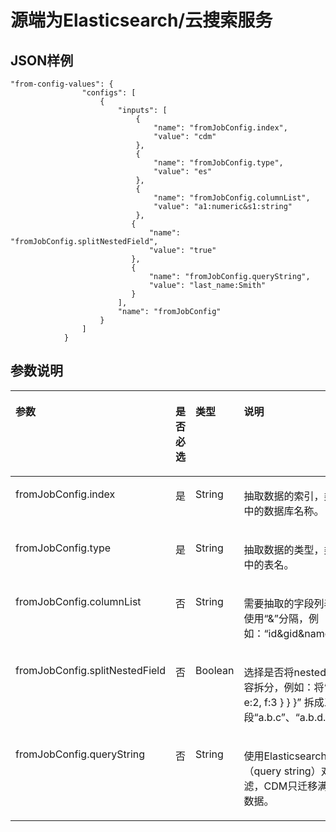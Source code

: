 # 源端为Elasticsearch/云搜索服务<a name="dgc_02_0293"></a>

## JSON样例<a name="zh-cn_topic_0108272828_section33401108172339"></a>

```
"from-config-values": {
                "configs": [
                    {
                        "inputs": [
                            {
                                "name": "fromJobConfig.index",
                                "value": "cdm"
                            },
                            {
                                "name": "fromJobConfig.type",
                                "value": "es"
                            },
                            {
                                "name": "fromJobConfig.columnList",
                                "value": "a1:numeric&s1:string"
                            },
                           {
                               "name": "fromJobConfig.splitNestedField",
                               "value": "true"
                           },
                           {
                               "name": "fromJobConfig.queryString",
                               "value": "last_name:Smith"
                           }
                        ],
                        "name": "fromJobConfig"
                    }
                ]
            }
```

## 参数说明<a name="zh-cn_topic_0108272828_section61808073174843"></a>

<a name="zh-cn_topic_0108272828_table6307873415412"></a>
<table><thead align="left"><tr id="zh-cn_topic_0108272828_row2882542015412"><th class="cellrowborder" valign="top" width="22.657734226577343%" id="mcps1.1.5.1.1"><p id="zh-cn_topic_0108272828_p5315765115412"><a name="zh-cn_topic_0108272828_p5315765115412"></a><a name="zh-cn_topic_0108272828_p5315765115412"></a>参数</p>
</th>
<th class="cellrowborder" valign="top" width="20.157984201579843%" id="mcps1.1.5.1.2"><p id="zh-cn_topic_0108272828_p1080249515412"><a name="zh-cn_topic_0108272828_p1080249515412"></a><a name="zh-cn_topic_0108272828_p1080249515412"></a>是否必选</p>
</th>
<th class="cellrowborder" valign="top" width="16.2983701629837%" id="mcps1.1.5.1.3"><p id="zh-cn_topic_0108272828_p258693615412"><a name="zh-cn_topic_0108272828_p258693615412"></a><a name="zh-cn_topic_0108272828_p258693615412"></a>类型</p>
</th>
<th class="cellrowborder" valign="top" width="40.885911408859116%" id="mcps1.1.5.1.4"><p id="zh-cn_topic_0108272828_p821526915412"><a name="zh-cn_topic_0108272828_p821526915412"></a><a name="zh-cn_topic_0108272828_p821526915412"></a>说明</p>
</th>
</tr>
</thead>
<tbody><tr id="zh-cn_topic_0108272828_row3532522715412"><td class="cellrowborder" valign="top" width="22.657734226577343%" headers="mcps1.1.5.1.1 "><p id="zh-cn_topic_0108272828_p31423427144217"><a name="zh-cn_topic_0108272828_p31423427144217"></a><a name="zh-cn_topic_0108272828_p31423427144217"></a>fromJobConfig.index</p>
</td>
<td class="cellrowborder" valign="top" width="20.157984201579843%" headers="mcps1.1.5.1.2 "><p id="zh-cn_topic_0108272828_p62269650144217"><a name="zh-cn_topic_0108272828_p62269650144217"></a><a name="zh-cn_topic_0108272828_p62269650144217"></a>是</p>
</td>
<td class="cellrowborder" valign="top" width="16.2983701629837%" headers="mcps1.1.5.1.3 "><p id="zh-cn_topic_0108272828_p10676914144217"><a name="zh-cn_topic_0108272828_p10676914144217"></a><a name="zh-cn_topic_0108272828_p10676914144217"></a>String</p>
</td>
<td class="cellrowborder" valign="top" width="40.885911408859116%" headers="mcps1.1.5.1.4 "><p id="zh-cn_topic_0108272828_p59523723144217"><a name="zh-cn_topic_0108272828_p59523723144217"></a><a name="zh-cn_topic_0108272828_p59523723144217"></a>抽取数据的索引，类似关系数据库中的数据库名称。</p>
</td>
</tr>
<tr id="zh-cn_topic_0108272828_row2888033144824"><td class="cellrowborder" valign="top" width="22.657734226577343%" headers="mcps1.1.5.1.1 "><p id="zh-cn_topic_0108272828_p32604129144824"><a name="zh-cn_topic_0108272828_p32604129144824"></a><a name="zh-cn_topic_0108272828_p32604129144824"></a>fromJobConfig.type</p>
</td>
<td class="cellrowborder" valign="top" width="20.157984201579843%" headers="mcps1.1.5.1.2 "><p id="zh-cn_topic_0108272828_p23688773144824"><a name="zh-cn_topic_0108272828_p23688773144824"></a><a name="zh-cn_topic_0108272828_p23688773144824"></a>是</p>
</td>
<td class="cellrowborder" valign="top" width="16.2983701629837%" headers="mcps1.1.5.1.3 "><p id="zh-cn_topic_0108272828_p39742454144824"><a name="zh-cn_topic_0108272828_p39742454144824"></a><a name="zh-cn_topic_0108272828_p39742454144824"></a>String</p>
</td>
<td class="cellrowborder" valign="top" width="40.885911408859116%" headers="mcps1.1.5.1.4 "><p id="zh-cn_topic_0108272828_p65022171144824"><a name="zh-cn_topic_0108272828_p65022171144824"></a><a name="zh-cn_topic_0108272828_p65022171144824"></a>抽取数据的类型，类似关系数据库中的表名。</p>
</td>
</tr>
<tr id="zh-cn_topic_0108272828_row5037735615412"><td class="cellrowborder" valign="top" width="22.657734226577343%" headers="mcps1.1.5.1.1 "><p id="zh-cn_topic_0108272828_p52978520144217"><a name="zh-cn_topic_0108272828_p52978520144217"></a><a name="zh-cn_topic_0108272828_p52978520144217"></a>fromJobConfig.columnList</p>
</td>
<td class="cellrowborder" valign="top" width="20.157984201579843%" headers="mcps1.1.5.1.2 "><p id="zh-cn_topic_0108272828_p63401693144217"><a name="zh-cn_topic_0108272828_p63401693144217"></a><a name="zh-cn_topic_0108272828_p63401693144217"></a>否</p>
</td>
<td class="cellrowborder" valign="top" width="16.2983701629837%" headers="mcps1.1.5.1.3 "><p id="zh-cn_topic_0108272828_p35263486144217"><a name="zh-cn_topic_0108272828_p35263486144217"></a><a name="zh-cn_topic_0108272828_p35263486144217"></a>String</p>
</td>
<td class="cellrowborder" valign="top" width="40.885911408859116%" headers="mcps1.1.5.1.4 "><p id="zh-cn_topic_0108272828_p37770149144217"><a name="zh-cn_topic_0108272828_p37770149144217"></a><a name="zh-cn_topic_0108272828_p37770149144217"></a>需要抽取的字段列表，字段名之间使用<span class="parmvalue" id="zh-cn_topic_0108272828_parmvalue1296851616438"><a name="zh-cn_topic_0108272828_parmvalue1296851616438"></a><a name="zh-cn_topic_0108272828_parmvalue1296851616438"></a>“&amp;”</span>分隔，例如：<span class="parmvalue" id="zh-cn_topic_0108272828_parmvalue2845770316447"><a name="zh-cn_topic_0108272828_parmvalue2845770316447"></a><a name="zh-cn_topic_0108272828_parmvalue2845770316447"></a>“id&amp;gid&amp;name”</span>。</p>
</td>
</tr>
<tr id="zh-cn_topic_0108272828_row1583494418571"><td class="cellrowborder" valign="top" width="22.657734226577343%" headers="mcps1.1.5.1.1 "><p id="zh-cn_topic_0108272828_p16834174416571"><a name="zh-cn_topic_0108272828_p16834174416571"></a><a name="zh-cn_topic_0108272828_p16834174416571"></a>fromJobConfig.splitNestedField</p>
</td>
<td class="cellrowborder" valign="top" width="20.157984201579843%" headers="mcps1.1.5.1.2 "><p id="zh-cn_topic_0108272828_p883484425711"><a name="zh-cn_topic_0108272828_p883484425711"></a><a name="zh-cn_topic_0108272828_p883484425711"></a>否</p>
</td>
<td class="cellrowborder" valign="top" width="16.2983701629837%" headers="mcps1.1.5.1.3 "><p id="zh-cn_topic_0108272828_p8057768172040"><a name="zh-cn_topic_0108272828_p8057768172040"></a><a name="zh-cn_topic_0108272828_p8057768172040"></a>Boolean</p>
</td>
<td class="cellrowborder" valign="top" width="40.885911408859116%" headers="mcps1.1.5.1.4 "><p id="zh-cn_topic_0108272828_p9286172411394"><a name="zh-cn_topic_0108272828_p9286172411394"></a><a name="zh-cn_topic_0108272828_p9286172411394"></a>选择是否将nested字段的json内容拆分，例如：将<span class="uicontrol" id="zh-cn_topic_0108272828_uicontrol2957184253017"><a name="zh-cn_topic_0108272828_uicontrol2957184253017"></a><a name="zh-cn_topic_0108272828_uicontrol2957184253017"></a>“a:{ b:{ c:1, d:{ e:2, f:3 } } }”</span> 拆成三个字段<span class="uicontrol" id="zh-cn_topic_0108272828_uicontrol139867186304"><a name="zh-cn_topic_0108272828_uicontrol139867186304"></a><a name="zh-cn_topic_0108272828_uicontrol139867186304"></a>“a.b.c”</span>、<span class="uicontrol" id="zh-cn_topic_0108272828_uicontrol62201525173012"><a name="zh-cn_topic_0108272828_uicontrol62201525173012"></a><a name="zh-cn_topic_0108272828_uicontrol62201525173012"></a>“a.b.d.e”</span>、<span class="uicontrol" id="zh-cn_topic_0108272828_uicontrol6379733173013"><a name="zh-cn_topic_0108272828_uicontrol6379733173013"></a><a name="zh-cn_topic_0108272828_uicontrol6379733173013"></a>“a.b.d.f”</span>。</p>
</td>
</tr>
<tr id="zh-cn_topic_0108272828_row135064715715"><td class="cellrowborder" valign="top" width="22.657734226577343%" headers="mcps1.1.5.1.1 "><p id="zh-cn_topic_0108272828_p1235024712574"><a name="zh-cn_topic_0108272828_p1235024712574"></a><a name="zh-cn_topic_0108272828_p1235024712574"></a>fromJobConfig.queryString</p>
</td>
<td class="cellrowborder" valign="top" width="20.157984201579843%" headers="mcps1.1.5.1.2 "><p id="zh-cn_topic_0108272828_p2035074705717"><a name="zh-cn_topic_0108272828_p2035074705717"></a><a name="zh-cn_topic_0108272828_p2035074705717"></a>否</p>
</td>
<td class="cellrowborder" valign="top" width="16.2983701629837%" headers="mcps1.1.5.1.3 "><p id="zh-cn_topic_0108272828_p13400129013"><a name="zh-cn_topic_0108272828_p13400129013"></a><a name="zh-cn_topic_0108272828_p13400129013"></a>String</p>
</td>
<td class="cellrowborder" valign="top" width="40.885911408859116%" headers="mcps1.1.5.1.4 "><p id="zh-cn_topic_0108272828_p16865173219416"><a name="zh-cn_topic_0108272828_p16865173219416"></a><a name="zh-cn_topic_0108272828_p16865173219416"></a>使用Elasticsearch的查询字符串（query string）对源数据进行过滤，CDM只迁移满足过滤条件的数据。</p>
</td>
</tr>
</tbody>
</table>

